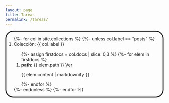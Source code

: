 ```yaml
---
layout: page
title: Tareas
permalink: /tareas/
---
```


<div style="border-style: solid; border-radius: 25px;">
<ol>
{%- for col in site.collections %}
{%- unless col.label == "posts" %}
<li> Colección: {{ col.label }} </li>
  <ol>
  {%-  assign firstdocs = col.docs | slice: 0,3 %}
  {%- for elem in firstdocs %}
    <li> <b>path:</b> {{ elem.path }} <a href="{{ elem.url }}">Ver</a> </li>
    <p>{{ elem.content | markdownify }}</p>
  {%- endfor %}
  </ol>
{%- endunless %}
{%- endfor %}
</ol>
</div>